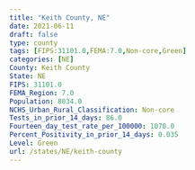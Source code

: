 ```yaml
---
title: "Keith County, NE"
date: 2021-06-11
draft: false
type: county
tags: [FIPS:31101.0,FEMA:7.0,Non-core,Green]
categories: [NE]
County: Keith County
State: NE
FIPS: 31101.0
FEMA_Region: 7.0
Population: 8034.0
NCHS_Urban_Rural_Classification: Non-core
Tests_in_prior_14_days: 86.0
Fourteen_day_test_rate_per_100000: 1070.0
Percent_Positivity_in_prior_14_days: 0.035
Level: Green
url: /states/NE/keith-county
---
```



